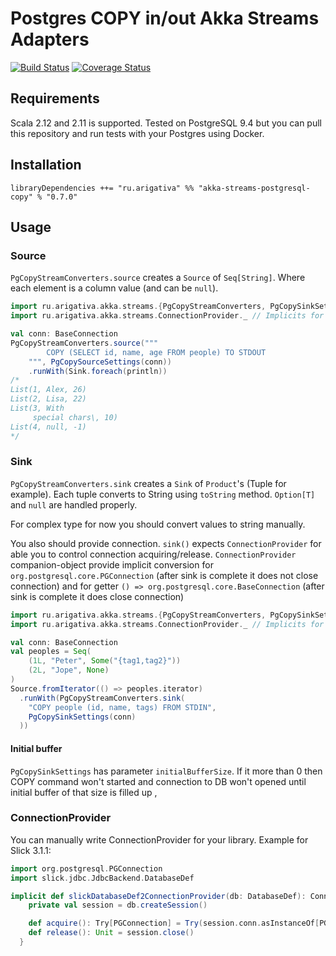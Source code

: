 # Postgres COPY in/out Akka Streams Adapters

[![Build Status](https://travis-ci.org/klpx/akka-stream-postgresql-copy.svg?branch=master)](https://travis-ci.org/klpx/akka-stream-postgresql-copy) [![Coverage Status](https://coveralls.io/repos/github/klpx/akka-stream-postgresql-copy/badge.svg?branch=master)](https://coveralls.io/github/klpx/akka-stream-postgresql-copy?branch=master)

## Requirements
Scala 2.12 and 2.11 is supported. Tested on PostgreSQL 9.4 but you can pull this repository and run tests with your Postgres using Docker.

## Installation
`libraryDependencies ++= "ru.arigativa" %% "akka-streams-postgresql-copy" % "0.7.0"`

## Usage

### Source

`PgCopyStreamConverters.source` creates a `Source` of `Seq[String]`. Where each element is a column value (and can be `null`).

```scala
import ru.arigativa.akka.streams.{PgCopyStreamConverters, PgCopySinkSettings}
import ru.arigativa.akka.streams.ConnectionProvider._ // Implicits for ConnectionProvider

val conn: BaseConnection
PgCopyStreamConverters.source("""
        COPY (SELECT id, name, age FROM people) TO STDOUT
    """, PgCopySourceSettings(conn))
    .runWith(Sink.foreach(println))
/*
List(1, Alex, 26)
List(2, Lisa, 22)
List(3, With
	 special chars\, 10)
List(4, null, -1)
*/
```

### Sink

`PgCopyStreamConverters.sink` creates a `Sink` of `Product`'s (Tuple for example). Each tuple converts to String using `toString` method. `Option[T]` and `null` are handled properly.

For complex type for now you should convert values to string manually.

You also should provide connection. `sink()` expects `ConnectionProvider` for able you to control connection acquiring/release. `ConnectionProvider` companion-object provide implicit conversion for `org.postgresql.core.PGConnection` (after sink is complete it does not close connection) and for getter `() => org.postgresql.core.BaseConnection` (after sink is complete it does close connection)

```scala
import ru.arigativa.akka.streams.{PgCopyStreamConverters, PgCopySinkSettings}
import ru.arigativa.akka.streams.ConnectionProvider._ // Implicits for ConnectionProvider

val conn: BaseConnection
val peoples = Seq(
    (1L, "Peter", Some("{tag1,tag2}"))
    (2L, "Jope", None)
)
Source.fromIterator(() => peoples.iterator)
  .runWith(PgCopyStreamConverters.sink(
    "COPY people (id, name, tags) FROM STDIN",
    PgCopySinkSettings(conn)
  ))
```


#### Initial buffer
`PgCopySinkSettings` has parameter `initialBufferSize`. If it more than 0 then COPY command won't started and connection to DB won't opened until initial buffer of that size is filled up ,


### ConnectionProvider

You can manually write ConnectionProvider for your library. Example for Slick 3.1.1:
```scala
import org.postgresql.PGConnection
import slick.jdbc.JdbcBackend.DatabaseDef

implicit def slickDatabaseDef2ConnectionProvider(db: DatabaseDef): ConnectionProvider = new ConnectionProvider {
    private val session = db.createSession()

    def acquire(): Try[PGConnection] = Try(session.conn.asInstanceOf[PGConnection])
    def release(): Unit = session.close()
  }
```

